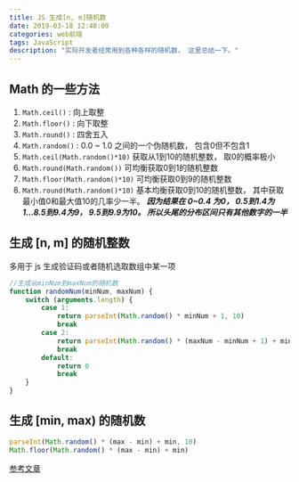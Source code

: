 ```yaml
---
title: JS 生成[n, m]随机数
date: 2019-03-18 12:48:09
categories: web前端
tags: JavaScript
description: "实际开发者经常用到各种各样的随机数， 这里总结一下。"
---
```


## Math 的一些方法

1. `Math.ceil()` : 向上取整
2. `Math.floor()` : 向下取整
3. `Math.round()` : 四舍五入
4. `Math.random()` : 0.0 ~ 1.0 之间的一个伪随机数， 包含0但不包含1
5. `Math.ceil(Math.random()*10)` 获取从1到10的随机整数， 取0的概率极小
6. `Math.round(Math.random())` 可均衡获取0到1的随机整数
7. `Math.floor(Math.random()*10)` 可均衡获取0到9的随机整数
8. `Math.round(Math.random()*10)` 基本均衡获取0到10的随机整数， 其中获取最小值0和最大值10的几率少一半。 ***因为结果在 0~0.4 为0， 0.5到1.4为1...8.5到9.4为9， 9.5到9.9为10。 所以头尾的分布区间只有其他数字的一半***

## 生成 [n, m] 的随机整数

多用于 js 生成验证码或者随机选取数组中某一项

```js
//生成从minNum到maxNum的随机数
function randomNum(minNum, maxNum) {
    switch (arguments.length) {
        case 1:
            return parseInt(Math.random() * minNum + 1, 10)
            break
        case 2:
            return parseInt(Math.random() * (maxNum - minNum + 1) + minNum, 10)
            break
        default:
            return 0
            break
    }
}
```

## 生成 [min, max) 的随机数

```js
parseInt(Math.random() * (max - min) + min, 10)
Math.floor(Math.random() * (max - min) + min)
```

[参考文章](http://www.cnblogs.com/starof/p/4988516.html)
